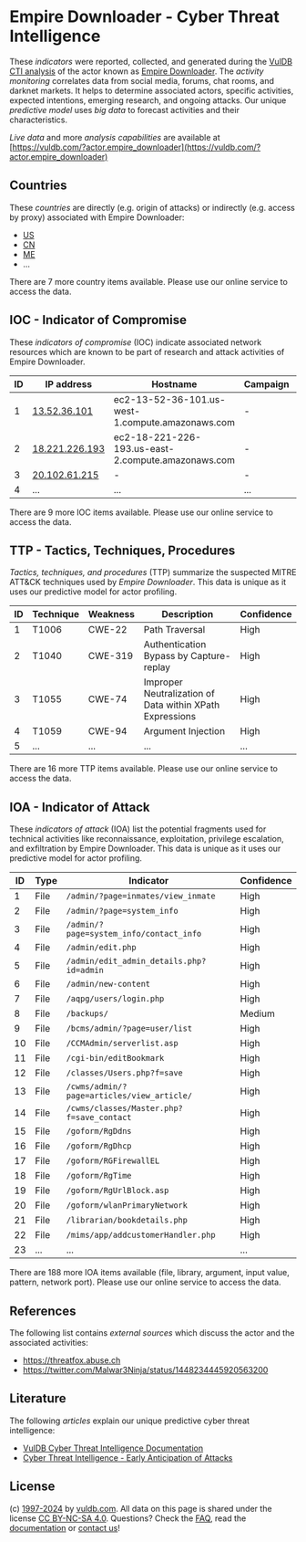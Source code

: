 # Empire Downloader - Cyber Threat Intelligence

These _indicators_ were reported, collected, and generated during the [VulDB CTI analysis](https://vuldb.com/?kb.cti) of the actor known as [Empire Downloader](https://vuldb.com/?actor.empire_downloader). The _activity monitoring_ correlates data from social media, forums, chat rooms, and darknet markets. It helps to determine associated actors, specific activities, expected intentions, emerging research, and ongoing attacks. Our unique _predictive model_ uses _big data_ to forecast activities and their characteristics.

_Live data_ and more _analysis capabilities_ are available at [https://vuldb.com/?actor.empire_downloader](https://vuldb.com/?actor.empire_downloader)

## Countries

These _countries_ are directly (e.g. origin of attacks) or indirectly (e.g. access by proxy) associated with Empire Downloader:

* [US](https://vuldb.com/?country.us)
* [CN](https://vuldb.com/?country.cn)
* [ME](https://vuldb.com/?country.me)
* ...

There are 7 more country items available. Please use our online service to access the data.

## IOC - Indicator of Compromise

These _indicators of compromise_ (IOC) indicate associated network resources which are known to be part of research and attack activities of Empire Downloader.

ID | IP address | Hostname | Campaign | Confidence
-- | ---------- | -------- | -------- | ----------
1 | [13.52.36.101](https://vuldb.com/?ip.13.52.36.101) | ec2-13-52-36-101.us-west-1.compute.amazonaws.com | - | Medium
2 | [18.221.226.193](https://vuldb.com/?ip.18.221.226.193) | ec2-18-221-226-193.us-east-2.compute.amazonaws.com | - | Medium
3 | [20.102.61.215](https://vuldb.com/?ip.20.102.61.215) | - | - | High
4 | ... | ... | ... | ...

There are 9 more IOC items available. Please use our online service to access the data.

## TTP - Tactics, Techniques, Procedures

_Tactics, techniques, and procedures_ (TTP) summarize the suspected MITRE ATT&CK techniques used by _Empire Downloader_. This data is unique as it uses our predictive model for actor profiling.

ID | Technique | Weakness | Description | Confidence
-- | --------- | -------- | ----------- | ----------
1 | T1006 | CWE-22 | Path Traversal | High
2 | T1040 | CWE-319 | Authentication Bypass by Capture-replay | High
3 | T1055 | CWE-74 | Improper Neutralization of Data within XPath Expressions | High
4 | T1059 | CWE-94 | Argument Injection | High
5 | ... | ... | ... | ...

There are 16 more TTP items available. Please use our online service to access the data.

## IOA - Indicator of Attack

These _indicators of attack_ (IOA) list the potential fragments used for technical activities like reconnaissance, exploitation, privilege escalation, and exfiltration by Empire Downloader. This data is unique as it uses our predictive model for actor profiling.

ID | Type | Indicator | Confidence
-- | ---- | --------- | ----------
1 | File | `/admin/?page=inmates/view_inmate` | High
2 | File | `/admin/?page=system_info` | High
3 | File | `/admin/?page=system_info/contact_info` | High
4 | File | `/admin/edit.php` | High
5 | File | `/admin/edit_admin_details.php?id=admin` | High
6 | File | `/admin/new-content` | High
7 | File | `/aqpg/users/login.php` | High
8 | File | `/backups/` | Medium
9 | File | `/bcms/admin/?page=user/list` | High
10 | File | `/CCMAdmin/serverlist.asp` | High
11 | File | `/cgi-bin/editBookmark` | High
12 | File | `/classes/Users.php?f=save` | High
13 | File | `/cwms/admin/?page=articles/view_article/` | High
14 | File | `/cwms/classes/Master.php?f=save_contact` | High
15 | File | `/goform/RgDdns` | High
16 | File | `/goform/RgDhcp` | High
17 | File | `/goform/RGFirewallEL` | High
18 | File | `/goform/RgTime` | High
19 | File | `/goform/RgUrlBlock.asp` | High
20 | File | `/goform/wlanPrimaryNetwork` | High
21 | File | `/librarian/bookdetails.php` | High
22 | File | `/mims/app/addcustomerHandler.php` | High
23 | ... | ... | ...

There are 188 more IOA items available (file, library, argument, input value, pattern, network port). Please use our online service to access the data.

## References

The following list contains _external sources_ which discuss the actor and the associated activities:

* https://threatfox.abuse.ch
* https://twitter.com/Malwar3Ninja/status/1448234445920563200

## Literature

The following _articles_ explain our unique predictive cyber threat intelligence:

* [VulDB Cyber Threat Intelligence Documentation](https://vuldb.com/?kb.cti)
* [Cyber Threat Intelligence - Early Anticipation of Attacks](https://www.scip.ch/en/?labs.20201022)

## License

(c) [1997-2024](https://vuldb.com/?kb.changelog) by [vuldb.com](https://vuldb.com/?kb.about). All data on this page is shared under the license [CC BY-NC-SA 4.0](https://creativecommons.org/licenses/by-nc-sa/4.0/). Questions? Check the [FAQ](https://vuldb.com/?kb.faq), read the [documentation](https://vuldb.com/?kb) or [contact us](https://vuldb.com/?contact)!
